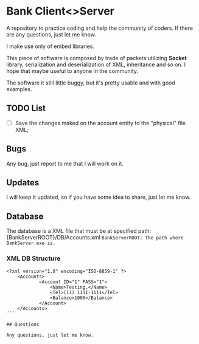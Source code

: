 # Bank Client<>Server

A repository to practice coding and help the community of coders. If there are any questions, just let me know.

I make use only of embed libraries. 

This piece of software is composed by trade of packets utilizing **Socket** library, serialization and deserialization of XML, inheritance and so on.
I hope that maybe useful to anyone in the community.

The software it still little buggy, but it's pretty usable and with good examples.

## TODO List

  * [ ] Save the changes maked on the account entity to the "physical" file XML;

## Bugs

Any bug, just report to me that I will work on it.

## Updates

I will keep it updated, so if you have some idea to share, just let me know.

## Database

The database is a XML file that must be at specified path:
{BankServerROOT}/DB/Accounts.xml
`BankServerROOT: The path where BankServer.exe is.`

### XML DB Structure

```
<?xml version="1.0" encoding="ISO-8859-1" ?>
	<Accounts>
			<Account ID="1" PASS="1">
				<Name>Testing.</Name>
				<Tel>(11) 1111-1111</Tel>
				<Balance>1000</Balance>
			</Account>
	</Accounts>
´´´

## Questions

Any questions, just let me know.